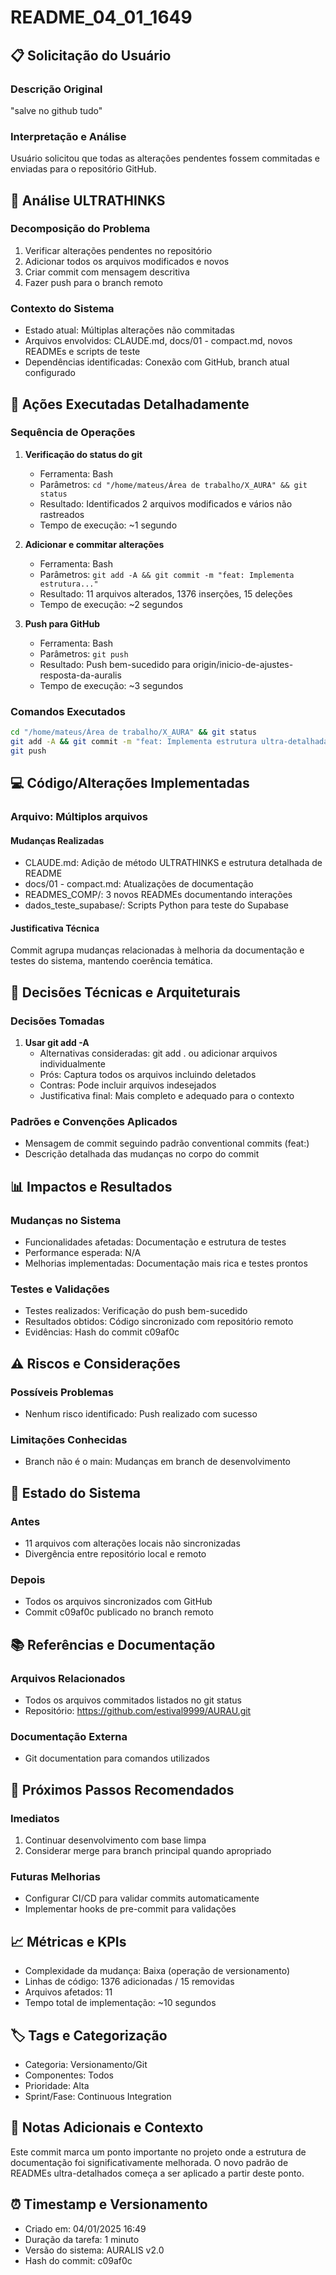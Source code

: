 # README_04_01_1649

## 📋 Solicitação do Usuário
### Descrição Original
"salve no github tudo"

### Interpretação e Análise
Usuário solicitou que todas as alterações pendentes fossem commitadas e enviadas para o repositório GitHub.

## 🧠 Análise ULTRATHINKS
### Decomposição do Problema
1. Verificar alterações pendentes no repositório
2. Adicionar todos os arquivos modificados e novos
3. Criar commit com mensagem descritiva
4. Fazer push para o branch remoto

### Contexto do Sistema
- Estado atual: Múltiplas alterações não commitadas
- Arquivos envolvidos: CLAUDE.md, docs/01 - compact.md, novos READMEs e scripts de teste
- Dependências identificadas: Conexão com GitHub, branch atual configurado

## 🔧 Ações Executadas Detalhadamente
### Sequência de Operações
1. **Verificação do status do git**
   - Ferramenta: Bash
   - Parâmetros: `cd "/home/mateus/Área de trabalho/X_AURA" && git status`
   - Resultado: Identificados 2 arquivos modificados e vários não rastreados
   - Tempo de execução: ~1 segundo

2. **Adicionar e commitar alterações**
   - Ferramenta: Bash
   - Parâmetros: `git add -A && git commit -m "feat: Implementa estrutura..."`
   - Resultado: 11 arquivos alterados, 1376 inserções, 15 deleções
   - Tempo de execução: ~2 segundos

3. **Push para GitHub**
   - Ferramenta: Bash
   - Parâmetros: `git push`
   - Resultado: Push bem-sucedido para origin/inicio-de-ajustes-resposta-da-auralis
   - Tempo de execução: ~3 segundos

### Comandos Executados
```bash
cd "/home/mateus/Área de trabalho/X_AURA" && git status
git add -A && git commit -m "feat: Implementa estrutura ultra-detalhada para READMEs e ajustes no CLAUDE.md..."
git push
```

## 💻 Código/Alterações Implementadas
### Arquivo: Múltiplos arquivos
#### Mudanças Realizadas
- CLAUDE.md: Adição de método ULTRATHINKS e estrutura detalhada de README
- docs/01 - compact.md: Atualizações de documentação
- READMES_COMP/: 3 novos READMEs documentando interações
- dados_teste_supabase/: Scripts Python para teste do Supabase

#### Justificativa Técnica
Commit agrupa mudanças relacionadas à melhoria da documentação e testes do sistema, mantendo coerência temática.

## 🎯 Decisões Técnicas e Arquiteturais
### Decisões Tomadas
1. **Usar git add -A**
   - Alternativas consideradas: git add . ou adicionar arquivos individualmente
   - Prós: Captura todos os arquivos incluindo deletados
   - Contras: Pode incluir arquivos indesejados
   - Justificativa final: Mais completo e adequado para o contexto

### Padrões e Convenções Aplicados
- Mensagem de commit seguindo padrão conventional commits (feat:)
- Descrição detalhada das mudanças no corpo do commit

## 📊 Impactos e Resultados
### Mudanças no Sistema
- Funcionalidades afetadas: Documentação e estrutura de testes
- Performance esperada: N/A
- Melhorias implementadas: Documentação mais rica e testes prontos

### Testes e Validações
- Testes realizados: Verificação do push bem-sucedido
- Resultados obtidos: Código sincronizado com repositório remoto
- Evidências: Hash do commit c09af0c

## ⚠️ Riscos e Considerações
### Possíveis Problemas
- Nenhum risco identificado: Push realizado com sucesso

### Limitações Conhecidas
- Branch não é o main: Mudanças em branch de desenvolvimento

## 🔄 Estado do Sistema
### Antes
- 11 arquivos com alterações locais não sincronizadas
- Divergência entre repositório local e remoto

### Depois
- Todos os arquivos sincronizados com GitHub
- Commit c09af0c publicado no branch remoto

## 📚 Referências e Documentação
### Arquivos Relacionados
- Todos os arquivos commitados listados no git status
- Repositório: https://github.com/estival9999/AURAU.git

### Documentação Externa
- Git documentation para comandos utilizados

## 🚀 Próximos Passos Recomendados
### Imediatos
1. Continuar desenvolvimento com base limpa
2. Considerar merge para branch principal quando apropriado

### Futuras Melhorias
- Configurar CI/CD para validar commits automaticamente
- Implementar hooks de pre-commit para validações

## 📈 Métricas e KPIs
- Complexidade da mudança: Baixa (operação de versionamento)
- Linhas de código: 1376 adicionadas / 15 removidas
- Arquivos afetados: 11
- Tempo total de implementação: ~10 segundos

## 🏷️ Tags e Categorização
- Categoria: Versionamento/Git
- Componentes: Todos
- Prioridade: Alta
- Sprint/Fase: Continuous Integration

## 📝 Notas Adicionais e Contexto
Este commit marca um ponto importante no projeto onde a estrutura de documentação foi significativamente melhorada. O novo padrão de READMEs ultra-detalhados começa a ser aplicado a partir deste ponto.

## ⏰ Timestamp e Versionamento
- Criado em: 04/01/2025 16:49
- Duração da tarefa: 1 minuto
- Versão do sistema: AURALIS v2.0
- Hash do commit: c09af0c